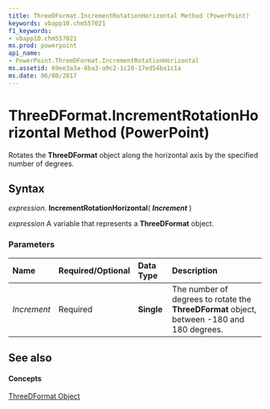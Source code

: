```yaml
---
title: ThreeDFormat.IncrementRotationHorizontal Method (PowerPoint)
keywords: vbapp10.chm557021
f1_keywords:
- vbapp10.chm557021
ms.prod: powerpoint
api_name:
- PowerPoint.ThreeDFormat.IncrementRotationHorizontal
ms.assetid: 69ee3a3a-8ba3-a9c2-1c28-17ed54ba1c1a
ms.date: 06/08/2017
---
```



# ThreeDFormat.IncrementRotationHorizontal Method (PowerPoint)

Rotates the  **ThreeDFormat** object along the horizontal axis by the specified number of degrees.


## Syntax

 _expression_. **IncrementRotationHorizontal**( **_Increment_** )

 _expression_ A variable that represents a **ThreeDFormat** object.


### Parameters



|**Name**|**Required/Optional**|**Data Type**|**Description**|
|:-----|:-----|:-----|:-----|
| _Increment_|Required|**Single**|The number of degrees to rotate the  **ThreeDFormat** object, between -180 and 180 degrees.|

## See also


#### Concepts


[ThreeDFormat Object](threedformat-object-powerpoint.md)

